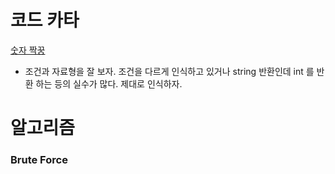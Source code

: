 # 코드 카타

[숫자 짝꿍](https://github.com/solie75/Baekjoon/blob/main/%ED%94%84%EB%A1%9C%EA%B7%B8%EB%9E%98%EB%A8%B8%EC%8A%A4/1/131128.%E2%80%85%EC%88%AB%EC%9E%90%E2%80%85%EC%A7%9D%EA%BF%8D/%EC%88%AB%EC%9E%90%E2%80%85%EC%A7%9D%EA%BF%8D.cpp)

- 조건과 자료형을 잘 보자. 조건을 다르게 인식하고 있거나 string 반환인데 int 를 반환 하는 등의 실수가 많다. 제대로 인식하자.

# 알고리즘

### Brute Force
